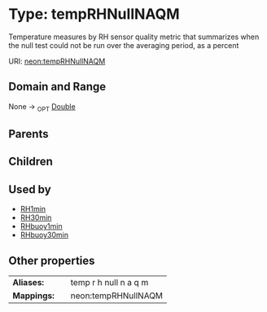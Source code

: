 
# Type: tempRHNullNAQM


Temperature measures by RH sensor quality metric that summarizes when the null test could not be run over the averaging period, as a percent

URI: [neon:tempRHNullNAQM](https://data.neonscience.org/tempRHNullNAQM)


## Domain and Range

None ->  <sub>OPT</sub> [Double](types/Double.md)

## Parents


## Children


## Used by

 * [RH1min](RH1min.md)
 * [RH30min](RH30min.md)
 * [RHbuoy1min](RHbuoy1min.md)
 * [RHbuoy30min](RHbuoy30min.md)

## Other properties

|  |  |  |
| --- | --- | --- |
| **Aliases:** | | temp r h null n a q m |
| **Mappings:** | | neon:tempRHNullNAQM |

